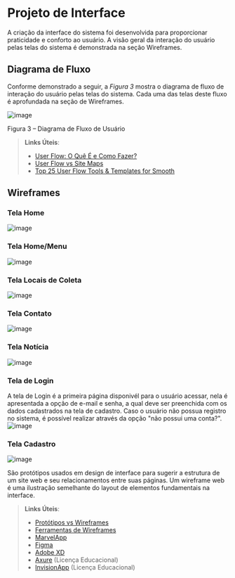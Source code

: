 
# Projeto de Interface

A criação da interface do sistema foi desenvolvida para proporcionar praticidade e conforto ao usuário. A visão geral da interação do usuário pelas telas do sistema é demonstrada na seção Wireframes.



## Diagrama de Fluxo


Conforme demonstrado a seguir, a *Figura 3* mostra o diagrama de fluxo de interação do usuário pelas telas do sistema. Cada uma das telas deste fluxo é aprofundada na seção de Wireframes.



![image](https://user-images.githubusercontent.com/100734910/164074334-8a8c3365-c80a-4eb2-a5b2-8935bcb35727.png)

Figura 3 – Diagrama de Fluxo de Usuário

> **Links Úteis**:
> - [User Flow: O Quê É e Como Fazer?](https://medium.com/7bits/fluxo-de-usu%C3%A1rio-user-flow-o-que-%C3%A9-como-fazer-79d965872534)
> - [User Flow vs Site Maps](http://designr.com.br/sitemap-e-user-flow-quais-as-diferencas-e-quando-usar-cada-um/)
> - [Top 25 User Flow Tools & Templates for Smooth](https://www.mockplus.com/blog/post/user-flow-tools)


## Wireframes

### **Tela Home**
![image](https://user-images.githubusercontent.com/100742971/164125667-ac226315-9cee-4b0b-9038-4f104ab9bc77.png)

### **Tela Home/Menu**
![image](https://user-images.githubusercontent.com/100742971/164125734-e2105979-f9c6-4d66-aeb1-3624b346adfd.png)

### **Tela Locais de Coleta**
![image](https://user-images.githubusercontent.com/100742971/164125941-510aea49-8662-4728-94ca-96c1405ec3b9.png)

### **Tela Contato**
![image](https://user-images.githubusercontent.com/100742971/164126319-7a6677c1-dbea-48bb-abb5-dbfae2d6e719.png)

### **Tela Notícia**
![image](https://user-images.githubusercontent.com/100742971/164126352-cfd173b4-4c77-45c1-9ee4-6d3d9bd300a8.png)

### **Tela de Login**
A tela de Login é a primeira página disponivél para o usuário acessar, nela é apresentada a opção de e-mail e senha, a qual deve ser preenchida com os dados cadastrados na tela de cadastro. Caso o usuário não possua registro no sistema, é possível realizar através da opção "não possui uma conta?".
![image](https://user-images.githubusercontent.com/100742971/164126370-3ab4363e-fa45-4434-8956-cfc944d15804.png)

### **Tela Cadastro**
![image](https://user-images.githubusercontent.com/100742971/164126382-ef41b039-5a41-4673-bdab-fe46069a4eb0.png)





São protótipos usados em design de interface para sugerir a estrutura de um site web e seu relacionamentos entre suas páginas. Um wireframe web é uma ilustração semelhante do layout de elementos fundamentais na interface.
 
> **Links Úteis**:
> - [Protótipos vs Wireframes](https://www.nngroup.com/videos/prototypes-vs-wireframes-ux-projects/)
> - [Ferramentas de Wireframes](https://rockcontent.com/blog/wireframes/)
> - [MarvelApp](https://marvelapp.com/developers/documentation/tutorials/)
> - [Figma](https://www.figma.com/)
> - [Adobe XD](https://www.adobe.com/br/products/xd.html#scroll)
> - [Axure](https://www.axure.com/edu) (Licença Educacional)
> - [InvisionApp](https://www.invisionapp.com/) (Licença Educacional)
